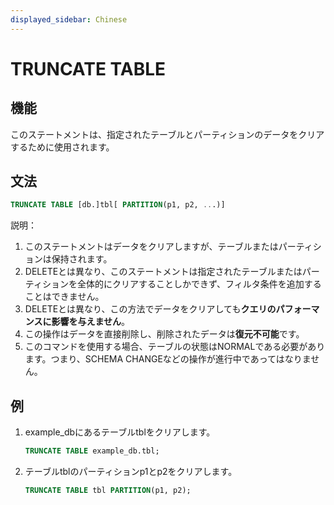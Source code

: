 ```yaml
---
displayed_sidebar: Chinese
---
```


# TRUNCATE TABLE

## 機能

このステートメントは、指定されたテーブルとパーティションのデータをクリアするために使用されます。

## 文法

```sql
TRUNCATE TABLE [db.]tbl[ PARTITION(p1, p2, ...)]
```

説明：

1. このステートメントはデータをクリアしますが、テーブルまたはパーティションは保持されます。
2. DELETEとは異なり、このステートメントは指定されたテーブルまたはパーティションを全体的にクリアすることしかできず、フィルタ条件を追加することはできません。
3. DELETEとは異なり、この方法でデータをクリアしても**クエリのパフォーマンスに影響を与えません**。
4. この操作はデータを直接削除し、削除されたデータは**復元不可能**です。
5. このコマンドを使用する場合、テーブルの状態はNORMALである必要があります。つまり、SCHEMA CHANGEなどの操作が進行中であってはなりません。

## 例

1. example_dbにあるテーブルtblをクリアします。

    ```sql
    TRUNCATE TABLE example_db.tbl;
    ```

2. テーブルtblのパーティションp1とp2をクリアします。

    ```sql
    TRUNCATE TABLE tbl PARTITION(p1, p2);
    ```
